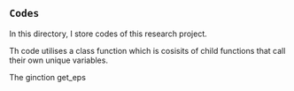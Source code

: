## `Codes`
In this directory, I store codes of this research project. 

Th code utilises a class function which is cosisits of child functions that 
call their own unique variables. 

The ginction get_eps 